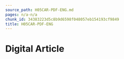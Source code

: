```yaml
---
source_path: H05CAR-PDF-ENG.md
pages: n/a-n/a
chunk_id: 34383223d5c8b9d6598f048057eb154193cf9849
title: H05CAR-PDF-ENG
---
```

# Digital Article
